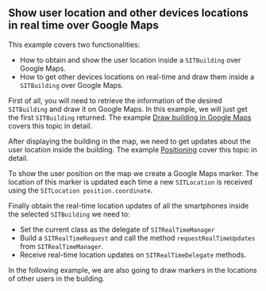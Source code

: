 ## <a name="realtime"><a/> Show user location and other devices locations in real time over Google Maps

This example covers two functionalities:

* How to obtain and show the user location inside a `SITBuilding` over Google Maps. 
* How to get other devices locations on real-time and draw them inside a `SITBuilding` over Google Maps.

First of all, you will need to retrieve the information of the desired `SITBuilding` and draw it on Google Maps. In this example, we will just get the first `SITBuilding` returned. The example [Draw building in Google Maps](https://github.com/situmtech/situm-ios-getting-started/tree/master/GettingStarted/src/Samples/DrawBuilding) covers this topic in detail.

After displaying the building in the map, we need to get updates about the user location inside the building. The example [Positioning](https://github.com/situmtech/situm-ios-getting-started/tree/master/GettingStarted/src/Samples/Positioning) cover this topic in detail.

To show the user position on the map we create a Google Maps marker. The location of this marker is updated each time a new `SITLocation` is received using the `SITLocation position.coordinate`.

Finally obtain the real-time location updates of all the smartphones inside the selected `SITBuilding` we need to:
* Set the current class as the delegate of `SITRealTimeManager`
* Build a `SITRealTimeRequest` and call the method `requestRealTimeUpdates` from `SITRealTimeManager`.
* Receive real-time location updates on `SITRealTimeDelegate` methods.

In the following example, we are also going to draw markers in the locations of other users in the building.


